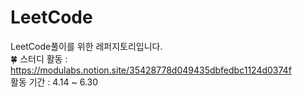 # LeetCode
LeetCode풀이를 위한 레퍼지토리입니다. <br>
🍀 스터디 활동 : https://modulabs.notion.site/35428778d049435dbfedbc1124d0374f <br>
활동 기간 : 4.14 ~ 6.30 <br>
